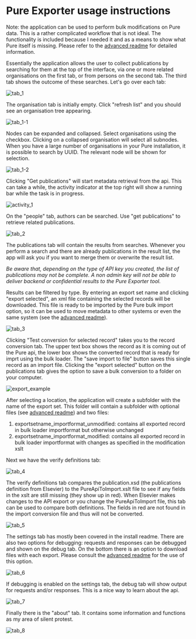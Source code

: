 

# Pure Exporter usage instructions

Note: the application can be used to perform bulk modifications on Pure data. This is a rather complicated workflow that is not ideal. The functionality is included because I needed it and as a means to show what Pure itself is missing. Please refer to the  [advanced readme](https://github.com/CopyCat73/Pure-Dev/blob/master/ADVANCEDUSAGE.md) for detailed information. 


Essentially the application allows the user to collect publications by searching for them at the top of the interface, via one or more related organisations on the first tab, or from persons on the second tab. The third tab shows the outcome of these searches. Let's go over each tab:

![tab_1](https://raw.githubusercontent.com/CopyCat73/CopyCat73.github.io/master/tab_1.png)

The organisation tab is initially empty. Click "refresh list" and you should see an organisation tree appearing.

![tab_1-1](https://raw.githubusercontent.com/CopyCat73/CopyCat73.github.io/master/tab_1-1.png)

Nodes can be expanded and collapsed. Select organisations using the checkbox. Clicking on a collapsed organisation will select all subnodes. When you have a large number of organisations in your Pure installation, it is possible to search by UUID. The relevant node will be shown for selection. 

![tab_1-2](https://raw.githubusercontent.com/CopyCat73/CopyCat73.github.io/master/tab_1-2.png)

Clicking "Get publications" will start metadata retrieval from the api. This can take a while, the activity indicator at the top right will show a running bar while the task is in progress.   

![activity_1](https://raw.githubusercontent.com/CopyCat73/CopyCat73.github.io/master/activity_1.png)

On the "people" tab, authors can be searched. Use "get publications" to retrieve related publications. 

![tab_2](https://raw.githubusercontent.com/CopyCat73/CopyCat73.github.io/master/tab_2.png)

The publications tab will contain the results from searches. Whenever you perform a search and there are already publications in the result list, the app will ask you if you want to merge them or overwrite the result list.

*Be aware that, depending on the type of API key you created, the list of publications may not be complete. A non admin key will not be able to deliver backend or confidential results to the Pure Exporter tool.*

Results can be filtered by type. By entering an export set name and clicking "export selected", an xml file containing the selected records will be downloaded. This file is ready to be imported by the Pure bulk import option, so it can be used to move metadata to other systems or even the same system (see the [advanced readme](https://github.com/CopyCat73/Pure-Dev/blob/master/ADVANCEDUSAGE.md)). 

![tab_3](https://raw.githubusercontent.com/CopyCat73/CopyCat73.github.io/master/tab_3.png)

Clicking "Test conversion for selected record" takes you to the record conversion tab. The upper text box shows the record as it is coming out of the Pure api, the lower box shows the converted record that is ready for imprt using the bulk loader. The "save import to file" button saves this single record as an import file. Clicking the "export selected" button on the publications tab gives the option to save a bulk conversion to a folder on your computer. 

![export_example](https://raw.githubusercontent.com/CopyCat73/CopyCat73.github.io/master/export_example.png)

After selecting a location, the application will create a subfolder with the name of the export set. This folder will contain a subfolder with optional files (see [advanced readme](https://github.com/CopyCat73/Pure-Dev/blob/master/ADVANCEDUSAGE.md)) and two files:

1. exportsetname_importformat_unmodified: contains all exported record in bulk loader importformat but otherwise unchanged
2. exportsetname_importformat_modified: contains all exported record in bulk loader importformat with changes as specified in the modification xslt

Next we have the verify definitions tab:

![tab_4](https://raw.githubusercontent.com/CopyCat73/CopyCat73.github.io/master/tab_4.png)

The verify definitions tab compares the publication.xsd (the publications definition from Elsevier) to the PureApiToImport.xslt file to see if any fields in the xslt are still missing (they show up in red). When Elsevier makes changes to the API export or you change the PureApiToImport file, this tab can be used to compare both definitions. The fields in red are not found in the import conversion file and thus will not be converted.

![tab_5](https://raw.githubusercontent.com/CopyCat73/CopyCat73.github.io/master/tab_5.png)

The settings tab has mostly been covered in the install readme. There are also two options for debugging: requests and responses can be debugged and shown on the debug tab. On the bottom there is an option to download files with each export. Please consult the [advanced readme](https://github.com/CopyCat73/Pure-Dev/blob/master/ADVANCEDUSAGE.md) for the use of this option.

![tab_6](https://raw.githubusercontent.com/CopyCat73/CopyCat73.github.io/master/tab_6.png)

If debugging is enabled on the settings tab, the debug tab will show output for requests and/or responses. This is a nice way to learn about the api.

![tab_7](https://raw.githubusercontent.com/CopyCat73/CopyCat73.github.io/master/tab_7.png)

Finally there is the "about" tab. It contains some information and functions as my area of silent protest.

![tab_8](https://raw.githubusercontent.com/CopyCat73/CopyCat73.github.io/master/tab_8.png)




